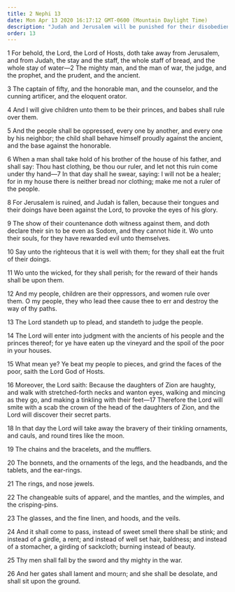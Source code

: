 ```yaml
---
title: 2 Nephi 13
date: Mon Apr 13 2020 16:17:12 GMT-0600 (Mountain Daylight Time)
description: "Judah and Jerusalem will be punished for their disobedience—The Lord pleads for and judges His people—The daughters of Zion are cursed and tormented for their worldliness—Compare Isaiah 3. About 559–545 B.C."
order: 13
---
```


1 For behold, the Lord, the Lord of Hosts, doth take away from Jerusalem, and from Judah, the stay and the staff, the whole staff of bread, and the whole stay of water—2 The mighty man, and the man of war, the judge, and the prophet, and the prudent, and the ancient.

3 The captain of fifty, and the honorable man, and the counselor, and the cunning artificer, and the eloquent orator.

4 And I will give children unto them to be their princes, and babes shall rule over them.

5 And the people shall be oppressed, every one by another, and every one by his neighbor; the child shall behave himself proudly against the ancient, and the base against the honorable.

6 When a man shall take hold of his brother of the house of his father, and shall say: Thou hast clothing, be thou our ruler, and let not this ruin come under thy hand—7 In that day shall he swear, saying: I will not be a healer; for in my house there is neither bread nor clothing; make me not a ruler of the people.

8 For Jerusalem is ruined, and Judah is fallen, because their tongues and their doings have been against the Lord, to provoke the eyes of his glory.

9 The show of their countenance doth witness against them, and doth declare their sin to be even as Sodom, and they cannot hide it. Wo unto their souls, for they have rewarded evil unto themselves.

10 Say unto the righteous that it is well with them; for they shall eat the fruit of their doings.

11 Wo unto the wicked, for they shall perish; for the reward of their hands shall be upon them.

12 And my people, children are their oppressors, and women rule over them. O my people, they who lead thee cause thee to err and destroy the way of thy paths.

13 The Lord standeth up to plead, and standeth to judge the people.

14 The Lord will enter into judgment with the ancients of his people and the princes thereof; for ye have eaten up the vineyard and the spoil of the poor in your houses.

15 What mean ye? Ye beat my people to pieces, and grind the faces of the poor, saith the Lord God of Hosts.

16 Moreover, the Lord saith: Because the daughters of Zion are haughty, and walk with stretched-forth necks and wanton eyes, walking and mincing as they go, and making a tinkling with their feet—17 Therefore the Lord will smite with a scab the crown of the head of the daughters of Zion, and the Lord will discover their secret parts.

18 In that day the Lord will take away the bravery of their tinkling ornaments, and cauls, and round tires like the moon.

19 The chains and the bracelets, and the mufflers.

20 The bonnets, and the ornaments of the legs, and the headbands, and the tablets, and the ear-rings.

21 The rings, and nose jewels.

22 The changeable suits of apparel, and the mantles, and the wimples, and the crisping-pins.

23 The glasses, and the fine linen, and hoods, and the veils.

24 And it shall come to pass, instead of sweet smell there shall be stink; and instead of a girdle, a rent; and instead of well set hair, baldness; and instead of a stomacher, a girding of sackcloth; burning instead of beauty.

25 Thy men shall fall by the sword and thy mighty in the war.

26 And her gates shall lament and mourn; and she shall be desolate, and shall sit upon the ground.
